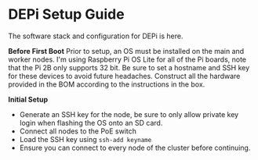 # DEPi Setup Guide
The software stack and configuration for DEPi is here. 

**Before First Boot**
Prior to setup, an OS must be installed on the main and worker nodes. I'm using Raspberry Pi OS Lite for all of the Pi boards, note that the Pi 2B 
only supports 32 bit. Be sure to set a hostname and SSH key for these devices to avoid future headaches. Construct all the hardware provided in the BOM
according to the instructions in the box.

**Initial Setup**
* Generate an SSH key for the node, be sure to only allow private key login when flashing the OS onto an SD card.
* Connect all nodes to the PoE switch
* Load the SSH key using `ssh-add keyname`
* Ensure you can connect to every node of the cluster before continuing.
